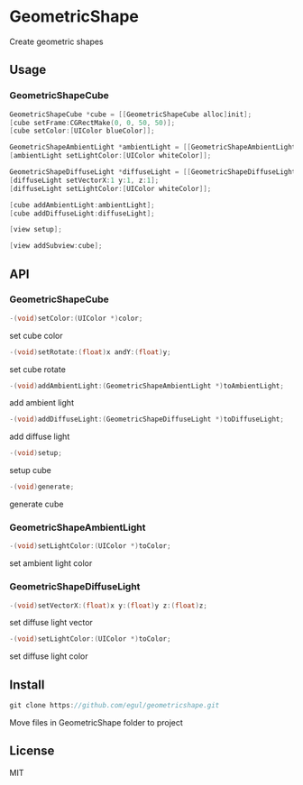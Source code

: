 # GeometricShape
Create geometric shapes

## Usage
### GeometricShapeCube
```objective-c
GeometricShapeCube *cube = [[GeometricShapeCube alloc]init];
[cube setFrame:CGRectMake(0, 0, 50, 50)];
[cube setColor:[UIColor blueColor]];

GeometricShapeAmbientLight *ambientLight = [[GeometricShapeAmbientLight alloc]init];
[ambientLight setLightColor:[UIColor whiteColor]];

GeometricShapeDiffuseLight *diffuseLight = [[GeometricShapeDiffuseLight alloc]init];
[diffuseLight setVectorX:1 y:1, z:1];
[diffuseLight setLightColor:[UIColor whiteColor]];

[cube addAmbientLight:ambientLight];
[cube addDiffuseLight:diffuseLight];

[view setup];

[view addSubview:cube];
```

## API
### GeometricShapeCube
```objective-c
-(void)setColor:(UIColor *)color;
```
set cube color
```objective-c
-(void)setRotate:(float)x andY:(float)y;
```
set cube rotate
```objective-c
-(void)addAmbientLight:(GeometricShapeAmbientLight *)toAmbientLight;
```
add ambient light
```objective-c
-(void)addDiffuseLight:(GeometricShapeDiffuseLight *)toDiffuseLight;
```
add diffuse light
```objective-c
-(void)setup;
```
setup cube
```objective-c
-(void)generate;
```
generate cube

### GeometricShapeAmbientLight
```objective-c
-(void)setLightColor:(UIColor *)toColor;
```
set ambient light color

### GeometricShapeDiffuseLight
```objective-c
-(void)setVectorX:(float)x y:(float)y z:(float)z;
```
set diffuse light vector
```objective-c
-(void)setLightColor:(UIColor *)toColor;
```
set diffuse light color

## Install
```objective-c
git clone https://github.com/egul/geometricshape.git
```
Move files in GeometricShape folder to project

## License
MIT
